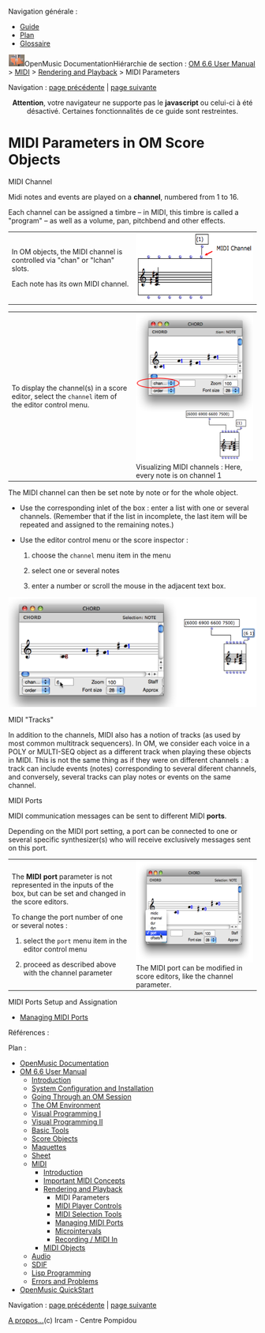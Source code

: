 <div id="tplf" class="tplPage">

<div id="tplh">

<span class="hidden">Navigation générale : </span>

  - [<span>Guide</span>](OM-Documentation.md)
  - [<span>Plan</span>](OM-Documentation_1.md)
  - [<span>Glossaire</span>](OM-Documentation_2.md)

</div>

<div id="tplt">

![empty.gif](../tplRes/page/empty.gif)![logoom1.png](../res/logoom1.png)<span class="tplTi">OpenMusic
Documentation</span><span class="sw_outStack_navRoot"><span class="hidden">Hiérarchie
de section : </span>[<span>OM 6.6 User
Manual</span>](OM-User-Manual.md)<span class="stkSep"> \>
</span>[<span>MIDI</span>](MIDI.md)<span class="stkSep"> \>
</span>[<span>Rendering and
Playback</span>](MIDI-Playback.md)<span class="stkSep"> \>
</span><span class="stkSel_yes"><span>MIDI
Parameters</span></span></span>

</div>

<div class="tplNav">

<span class="hidden">Navigation : </span>[<span>page
précédente</span>](MIDI-Playback.md "page précédente(Rendering and Playback)")<span class="hidden">
| </span>[<span>page
suivante</span>](MIDI-Controls.md "page suivante(MIDI Player Controls)")

</div>

<div id="tplc" class="tplc_out_yes">

<div style="text-align: center;">

**Attention**, votre navigateur ne supporte pas le **javascript** ou
celui-ci à été désactivé. Certaines fonctionnalités de ce guide sont
restreintes.

</div>

<div class="headCo">

# <span>MIDI Parameters in OM Score Objects</span>

<div class="headCo_co">

<div>

<div class="infobloc">

<div class="infobloc_ti">

<span>MIDI Channel</span>

</div>

<div class="txt">

Midi notes and events are played on a **channel**, numbered from 1 to
16.

Each channel can be assigned a timbre – in MIDI, this timbre is called a
"program" – as well as a volume, pan, pitchbend and other effects.

</div>

<div class="txtRes">

<table>
<colgroup>
<col style="width: 50%" />
<col style="width: 50%" />
</colgroup>
<tbody>
<tr class="odd">
<td><div class="dk_txtRes_txt txt">
<p>In OM objects, the MIDI channel is controlled via "chan" or "lchan" slots.</p>
<p>Each note has its own MIDI channel.</p>
</div></td>
<td><div class="caption">
<div class="caption_co">
<img src="../res/inputMIDIchannel.png" width="278" height="138" alt="inputMIDIchannel.png" />
</div>
</div></td>
</tr>
</tbody>
</table>

</div>

<div class="txtRes">

<table>
<colgroup>
<col style="width: 50%" />
<col style="width: 50%" />
</colgroup>
<tbody>
<tr class="odd">
<td><div class="dk_txtRes_txt txt">
<p>To display the channel(s) in a score editor, select the <code class="menuPath_tl">channel</code> item of the editor control menu.</p>
</div></td>
<td><div class="caption">
<div class="caption_co">
<a href="../res/midichannels.png" class="overLnk" title="Cliquez pour agrandir"><img src="../res/midichannels_1.png" width="246" height="300" alt="Visualizing MIDI channels : Here, every note is on channel 1" /></a>
</div>
<div class="caption_ti">
Visualizing MIDI channels : Here, every note is on channel 1
</div>
</div></td>
</tr>
</tbody>
</table>

</div>

<div class="txt">

The MIDI channel can then be set note by note or for the whole object.

  - Use the corresponding inlet of the box : enter a list with one or
    several channels. (Remember that if the list in incomplete, the last
    item will be repeated and assigned to the remaining notes.)

  - Use the editor control menu or the score inspector :
    
    1.  choose the `channel` menu item in the menu
    
    2.  select one or several notes
    
    3.  enter a number or scroll the mouse in the adjacent text box.

</div>

<div class="caption">

<div class="caption_co">

![assignmidichannel1.png](../res/assignmidichannel1.png)

</div>

</div>

</div>

<div class="infobloc">

<div class="infobloc_ti">

<span>MIDI "Tracks"</span>

</div>

<div class="txt">

In addition to the channels, MIDI also has a notion of tracks (as used
by most common multitrack sequencers). In OM, we consider each voice in
a POLY or MULTI-SEQ object as a different track when playing these
objects in MIDI. This is not the same thing as if they were on different
channels : a track can include events (notes) corresponding to several
diferent channels, and conversely, several tracks can play notes or
events on the same channel.

</div>

</div>

<div class="infobloc">

<div class="infobloc_ti">

<span>MIDI Ports</span>

</div>

<div class="txt">

MIDI communication messages can be sent to different MIDI **ports**.

Depending on the MIDI port setting, a port can be connected to one or
several specific synthesizer(s) who will receive exclusively messages
sent on this port.

</div>

<div class="txtRes">

<table>
<colgroup>
<col style="width: 50%" />
<col style="width: 50%" />
</colgroup>
<tbody>
<tr class="odd">
<td><div class="dk_txtRes_txt txt">
<p>The <strong>MIDI port</strong> parameter is not represented in the inputs of the box, but can be set and changed in the score editors.</p>
<p>To change the port number of one or several notes :</p>
<ol>
<li><p>select the <code class="menuPath_tl">port</code> menu item in the editor control menu</p></li>
<li><p>proceed as described above with the channel parameter</p></li>
</ol>
</div></td>
<td><div class="caption">
<div class="caption_co">
<a href="../res/ports.png" class="overLnk" title="Cliquez pour agrandir"><img src="../res/ports_1.png" width="300" height="206" alt="The MIDI port can be modified in score editors, like the channel parameter." /></a>
</div>
<div class="caption_ti">
The MIDI port can be modified in score editors, like the channel parameter.
</div>
</div></td>
</tr>
</tbody>
</table>

</div>

<div class="linkSet">

<div class="linkSet_ti">

<span>MIDI Ports Setup and Assignation</span>

</div>

<div class="linkUL">

  - [<span>Managing MIDI Ports</span>](MIDI-Ports.md)

</div>

</div>

</div>

</div>

</div>

</div>

<span class="hidden">Références : </span>

</div>

<div id="tplo" class="tplo_out_yes">

<div class="tplOTp">

<div class="tplOBm">

<div id="mnuFrm">

<span class="hidden">Plan :</span>

<div id="mnuFrmUp" onmouseout="menuScrollTiTask.fSpeed=0;" onmouseover="if(menuScrollTiTask.fSpeed&gt;=0) {menuScrollTiTask.fSpeed=-2; scTiLib.addTaskNow(menuScrollTiTask);}" onclick="menuScrollTiTask.fSpeed-=2;" style="display: none;">

<span id="mnuFrmUpLeft">[](#)</span><span id="mnuFrmUpCenter"></span><span id="mnuFrmUpRight"></span>

</div>

<div id="mnuScroll">

  - [<span>OpenMusic Documentation</span>](OM-Documentation.md)
  - [<span>OM 6.6 User Manual</span>](OM-User-Manual.md)
      - [<span>Introduction</span>](00-Sommaire.md)
      - [<span>System Configuration and
        Installation</span>](Installation.md)
      - [<span>Going Through an OM Session</span>](Goingthrough.md)
      - [<span>The OM Environment</span>](Environment.md)
      - [<span>Visual Programming I</span>](BasicVisualProgramming.md)
      - [<span>Visual Programming
        II</span>](AdvancedVisualProgramming.md)
      - [<span>Basic Tools</span>](BasicObjects.md)
      - [<span>Score Objects</span>](ScoreObjects.md)
      - [<span>Maquettes</span>](Maquettes.md)
      - [<span>Sheet</span>](Sheet.md)
      - [<span>MIDI</span>](MIDI.md)
          - [<span>Introduction</span>](Intro.md)
          - [<span>Important MIDI Concepts</span>](MIDI-Concepts.md)
          - [<span>Rendering and Playback</span>](MIDI-Playback.md)
              - <span id="i0" class="outLeftSel_yes"><span>MIDI
                Parameters</span></span>
              - [<span>MIDI Player Controls</span>](MIDI-Controls.md)
              - [<span>MIDI Selection Tools</span>](MIDI-Utils.md)
              - [<span>Managing MIDI Ports</span>](MIDI-Ports.md)
              - [<span>Microintervals</span>](Microintervals.md)
              - [<span>Recording / MIDI In</span>](Record%20MIDI.md)
          - [<span>MIDI Objects</span>](MIDI-Objects.md)
      - [<span>Audio</span>](Audio.md)
      - [<span>SDIF</span>](SDIF.md)
      - [<span>Lisp Programming</span>](Lisp.md)
      - [<span>Errors and Problems</span>](errors.md)
  - [<span>OpenMusic QuickStart</span>](QuickStart-Chapters.md)

</div>

<div id="mnuFrmDown" onmouseout="menuScrollTiTask.fSpeed=0;" onmouseover="if(menuScrollTiTask.fSpeed&lt;=0) {menuScrollTiTask.fSpeed=2; scTiLib.addTaskNow(menuScrollTiTask);}" onclick="menuScrollTiTask.fSpeed+=2;" style="display: none;">

<span id="mnuFrmDownLeft">[](#)</span><span id="mnuFrmDownCenter"></span><span id="mnuFrmDownRight"></span>

</div>

</div>

</div>

</div>

</div>

<div class="tplNav">

<span class="hidden">Navigation : </span>[<span>page
précédente</span>](MIDI-Playback.md "page précédente(Rendering and Playback)")<span class="hidden">
| </span>[<span>page
suivante</span>](MIDI-Controls.md "page suivante(MIDI Player Controls)")

</div>

<div id="tplb">

[<span>A propos...</span>](OM-Documentation_3.md)(c) Ircam - Centre
Pompidou

</div>

</div>
